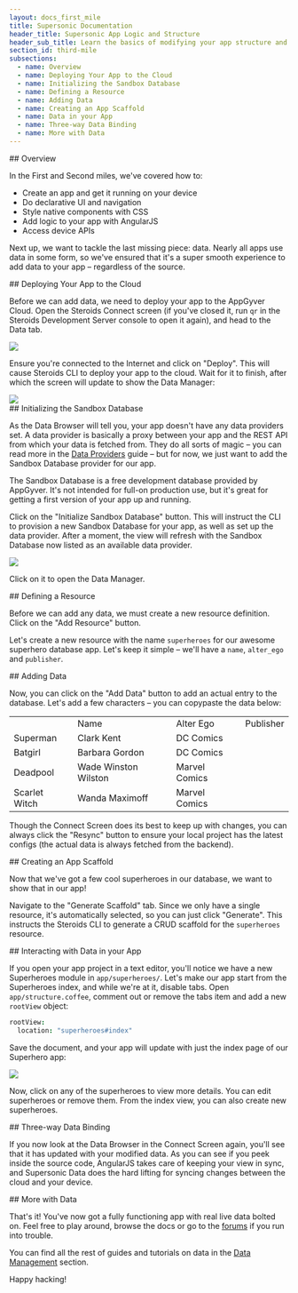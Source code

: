 ```yaml
---
layout: docs_first_mile
title: Supersonic Documentation
header_title: Supersonic App Logic and Structure
header_sub_title: Learn the basics of modifying your app structure and logic
section_id: third-mile
subsections:
  - name: Overview
  - name: Deploying Your App to the Cloud
  - name: Initializing the Sandbox Database
  - name: Defining a Resource
  - name: Adding Data
  - name: Creating an App Scaffold
  - name: Data in your App
  - name: Three-way Data Binding
  - name: More with Data
---
```

<section class="docs-section" id="overview">
## Overview

In the First and Second miles, we've covered how to:

 - Create an app and get it running on your device
 - Do declarative UI and navigation
 - Style native components with CSS
 - Add logic to your app with AngularJS
 - Access device APIs

Next up, we want to tackle the last missing piece: data. Nearly all apps use data in some form, so we've ensured that it's a super smooth experience to add data to your app – regardless of the source.
</section>

<section class="docs-section" id="deploying-your-app-to-the-cloud">
## Deploying Your App to the Cloud

Before we can add data, we need to deploy your app to the AppGyver Cloud. Open the Steroids Connect screen (if you've closed it, run `qr` in the Steroids Development Server console to open it again), and head to the Data tab.

<img src="http://placehold.it/600x400">

Ensure you're connected to the Internet and click on "Deploy". This will cause Steroids CLI to deploy your app to the cloud. Wait for it to finish, after which the screen will update to show the Data Manager:

<img src="http://placehold.it/600x400">
</section>

<section class="docs-section" id="initializing-the-sandbox-database">
## Initializing the Sandbox Database

As the Data Browser will tell you, your app doesn't have any data providers set. A data provider is basically a proxy between your app and the REST API from which your data is fetched from. They do all sorts of magic – you can read more in the [Data Providers](/data-management/setup/data-providers/) guide – but for now, we just want to add the Sandbox Database provider for our app.

The Sandbox Database is a free development database provided by AppGyver. It's not intended for full-on production use, but it's great for getting a first version of your app up and running.

Click on the "Initialize Sandbox Database" button. This will instruct the CLI to provision a new Sandbox Database for your app, as well as set up the data provider. After a moment, the view will refresh with the Sandbox Database now listed as an available data provider.

<img src="http://placehold.it/600x400">

Click on it to open the Data Manager.
</section>

<section class="docs-section" id="defining-a-resource">
## Defining a Resource

Before we can add any data, we must create a new resource definition. Click on the "Add Resource" button.

Let's create a new resource with the name `superheroes` for our awesome superhero database app. Let's keep it simple – we'll have a `name`, `alter_ego` and `publisher`.
</section>

<section class="docs-section" id="adding-data">
## Adding Data

Now, you can click on the "Add Data" button to add an actual entry to the database. Let's add a few characters – you can copypaste the data below:

<table>
  <th>
    <td>Name</td>
    <td>Alter Ego</td>
    <td>Publisher</td>
  </th>
  <tr>
    <td>Superman</td>
    <td>Clark Kent</td>
    <td>DC Comics</td>
  </tr>
  <tr>
    <td>Batgirl</td>
    <td>Barbara Gordon</td>
    <td>DC Comics</td>
  </tr>
  <tr>
    <td>Deadpool</td>
    <td>Wade Winston Wilston</td>
    <td>Marvel Comics</td>
  </tr>
  <tr>
    <td>Scarlet Witch</td>
    <td>Wanda Maximoff</td>
    <td>Marvel Comics</td>
  </tr>
</table>

Though the Connect Screen does its best to keep up with changes, you can always click the "Resync" button to ensure your local project has the latest configs (the actual data is always fetched from the backend).
</section>

<section class="docs-section" id="creating-an-app-scaffold">
## Creating an App Scaffold

Now that we've got a few cool superheroes in our database, we want to show that in our app!

Navigate to the "Generate Scaffold" tab. Since we only have a single resource, it's automatically selected, so you can just click "Generate". This instructs the Steroids CLI to generate a CRUD scaffold for the `superheroes` resource.
</section>

<section class="docs-section" id="data-in-your-app">
## Interacting with Data in your App

If you open your app project in a text editor, you'll notice we have a new Superheroes module in `app/superheroes/`. Let's make our app start from the Superheroes index, and while we're at it, disable tabs. Open `app/structure.coffee`, comment out or remove the tabs item and add a new `rootView` object:

```coffeescript
rootView:
  location: "superheroes#index"
```

Save the document, and your app will update with just the index page of our Superhero app:

<img src="http://placehold.it/400x600">

Now, click on any of the superheroes to view more details. You can edit superheroes or remove them. From the index view, you can also create new superheroes.
</section>

<section class="docs-section" id="three-way-data-binding">
## Three-way Data Binding

If you now look at the Data Browser in the Connect Screen again, you'll see that it has updated with your modified data. As you can see if you peek inside the source code, AngularJS takes care of keeping your view in sync, and Supersonic Data does the hard lifting for syncing changes between the cloud and your device.
</section>

<section class="docs-section" id="more-with-data">
## More with Data

That's it! You've now got a fully functioning app with real live data bolted on. Feel free to play around, browse the docs or go to the [forums](https://forums.appgyver.com) if you run into trouble.

You can find all the rest of guides and tutorials on data in the [Data Management](/data-management/) section.

Happy hacking!
</section>
